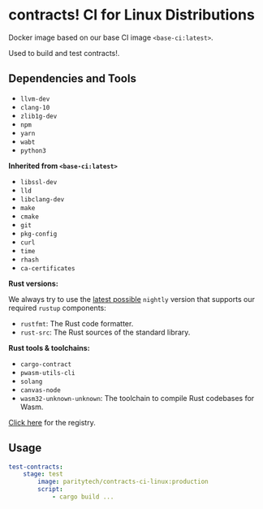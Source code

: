 # contracts! CI for Linux Distributions

Docker image based on our base CI image `<base-ci:latest>`.

Used to build and test contracts!.

## Dependencies and Tools

- `llvm-dev`
- `clang-10`
- `zlib1g-dev`
- `npm`
- `yarn`
- `wabt`
- `python3`

**Inherited from `<base-ci:latest>`**

- `libssl-dev`
- `lld`
- `libclang-dev`
- `make`
- `cmake`
- `git`
- `pkg-config`
- `curl`
- `time`
- `rhash`
- `ca-certificates`

**Rust versions:**

We always try to use the [latest possible](https://rust-lang.github.io/rustup-components-history/) `nightly` version that supports our required `rustup` components:

- `rustfmt`: The Rust code formatter.
- `rust-src`: The Rust sources of the standard library.

**Rust tools & toolchains:**

- `cargo-contract`
- `pwasm-utils-cli`
- `solang`
- `canvas-node`
- `wasm32-unknown-unknown`: The toolchain to compile Rust codebases for Wasm.

[Click here](https://hub.docker.com/repository/docker/paritytech/contracts-ci-linux) for the registry.

## Usage

```yaml
test-contracts:
    stage: test
        image: paritytech/contracts-ci-linux:production
        script:
            - cargo build ...
```
